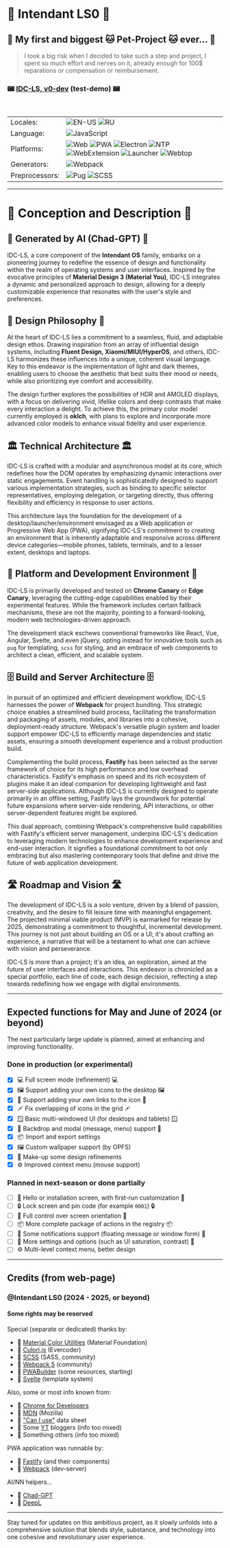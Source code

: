 # 👑 Intendant LS0 👑

## 🎲 My first and biggest 🐱 Pet-Project 🐱 ever... 🎲

> I took a big risk when I decided to take such a step and project, I spent so much effort and nerves on it, already enough for 100$ reparations or compensation or reimbursement.

### 📟 [IDC-LS, v0-dev](https://idc-lx.ru) (test-demo) 📟
<br/>

<table border="0">
    <tr>
        <td><span style="font-size: 1rem;">Locales:</span></td>
        <td>
            <img src="https://img.shields.io/badge/Current-EN-blue" alt="EN-US">
            <img src="https://img.shields.io/badge/Planned-RU-red" alt="RU">
        </td>
    </tr>
    <tr>
        <td><span style="font-size: 1rem;">Language:</span></td>
        <td>
            <img src="https://img.shields.io/badge/Language-Javascript-yellow" alt="JavaScript">
        </td>
    </tr>
<tr>
    <td><span style="font-size: 1rem;">Platforms:</span></td>
    <td>
        <img src="https://img.shields.io/badge/Main-Web-green" alt="Web"/>
        <img src="https://img.shields.io/badge/Main-PWA-orange" alt="PWA"/>
        <img src="https://img.shields.io/badge/WIP-Electron-purple" alt="Electron"/>
        <img src="https://img.shields.io/badge/Plan-NTP-seagreen" alt="NTP"/>
        <img src="https://img.shields.io/badge/Plan-WebExtension-red" alt="WebExtension"/>
        <img src="https://img.shields.io/badge/Plan-Launcher-black" alt="Launcher"/>
        <img src="https://img.shields.io/badge/Plan-Webtop-white" alt="Webtop"/>
    </td>
</tr>
<tr>
    <td><span style="font-size: 1rem;">Generators:</span></td>
    <td>
        <img src="https://img.shields.io/badge/Generator-Webpack-purple" alt="Webpack"/>
    </td>
</tr>
<tr>
    <td><span style="font-size: 1rem;">Preprocessors:</span></td>
    <td>
        <img src="https://img.shields.io/badge/HTML-Pug-darkcyan" alt="Pug"/>
        <img src="https://img.shields.io/badge/CSS-SCSS-pink" alt="SCSS"/>
    </td>
</tr>
</table>

---

# 🧩 Conception and Description 🧩

## 🤖 Generated by AI (Chad-GPT) 🤖

IDC-LS, a core component of the **Intendant OS** family, embarks on a pioneering journey to redefine the essence of design and functionality within the realm of operating systems and user interfaces. Inspired by the evocative principles of **Material Design 3 (Material You)**, IDC-LS integrates a dynamic and personalized approach to design, allowing for a deeply customizable experience that resonates with the user's style and preferences.

## 🎨 Design Philosophy 🎨

At the heart of IDC-LS lies a commitment to a seamless, fluid, and adaptable design ethos. Drawing inspiration from an array of influential design systems, including **Fluent Design, Xiaomi/MIUI/HyperOS**, and others, IDC-LS harmonizes these influences into a unique, coherent visual language. Key to this endeavor is the implementation of light and dark themes, enabling users to choose the aesthetic that best suits their mood or needs, while also prioritizing eye comfort and accessibility.

The design further explores the possibilities of HDR and AMOLED displays, with a focus on delivering vivid, lifelike colors and deep contrasts that make every interaction a delight. To achieve this, the primary color model currently employed is **oklch**, with plans to explore and incorporate more advanced color models to enhance visual fidelity and user experience.

## 🏛️ Technical Architecture 🏛️

IDC-LS is crafted with a modular and asynchronous model at its core, which redefines how the DOM operates by emphasizing dynamic interactions over static engagements. Event handling is sophisticatedly designed to support various implementation strategies, such as binding to specific selector representatives, employing delegation, or targeting directly, thus offering flexibility and efficiency in response to user actions.

This architecture lays the foundation for the development of a desktop/launcher/environment envisaged as a Web application or Progressive Web App (PWA), signifying IDC-LS's commitment to creating an environment that is inherently adaptable and responsive across different device categories—mobile phones, tablets, terminals, and to a lesser extent, desktops and laptops.

## 📱 Platform and Development Environment 📱

IDC-LS is primarily developed and tested on **Chrome Canary** or **Edge Canary**, leveraging the cutting-edge capabilities enabled by their experimental features. While the framework includes certain fallback mechanisms, these are not the majority, pointing to a forward-looking, modern web technologies-driven approach.

The development stack eschews conventional frameworks like React, Vue, Angular, Svelte, and even jQuery, opting instead for innovative tools such as `pug` for templating, `scss` for styling, and an embrace of web components to architect a clean, efficient, and scalable system.

## 🗄️ Build and Server Architecture 🗄️

In pursuit of an optimized and efficient development workflow, IDC-LS harnesses the power of **Webpack** for project bundling. This strategic choice enables a streamlined build process, facilitating the transformation and packaging of assets, modules, and libraries into a cohesive, deployment-ready structure. Webpack's versatile plugin system and loader support empower IDC-LS to efficiently manage dependencies and static assets, ensuring a smooth development experience and a robust production build.

Complementing the build process, **Fastify** has been selected as the server framework of choice for its high performance and low overhead characteristics. Fastify's emphasis on speed and its rich ecosystem of plugins make it an ideal companion for developing lightweight and fast server-side applications. Although IDC-LS is currently designed to operate primarily in an offline setting, Fastify lays the groundwork for potential future expansions where server-side rendering, API interactions, or other server-dependent features might be explored.

This dual approach, combining Webpack's comprehensive build capabilities with Fastify's efficient server management, underpins IDC-LS's dedication to leveraging modern technologies to enhance development experience and end-user interaction. It signifies a foundational commitment to not only embracing but also mastering contemporary tools that define and drive the future of web application development.

## 🛣️ Roadmap and Vision 🛣️

The development of IDC-LS is a solo venture, driven by a blend of passion, creativity, and the desire to fill leisure time with meaningful engagement. The projected minimal viable product (MVP) is earmarked for release by 2025, demonstrating a commitment to thoughtful, incremental development. This journey is not just about building an OS or a UI; it's about crafting an experience, a narrative that will be a testament to what one can achieve with vision and perseverance.

IDC-LS is more than a project; it's an idea, an exploration, aimed at the future of user interfaces and interactions. This endeavor is chronicled as a special portfolio, each line of code, each design decision, reflecting a step towards redefining how we engage with digital environments.

---

## Expected functions for May and June of 2024 (or beyond)

The next particularly large update is planned, aimed at enhancing and improving functionality.

### Done in production (or experimental)

- [x] 💻 Full screen mode (refinement) 💻
- [x] 🖼️ Support adding your own icons to the desktop 🖼️
- [x] 🔗 Support adding your own links to the icon 🔗
- [x] 🩹 Fix overlapping of icons in the grid 🩹
- [x] 🪟 Basic multi-windowed UI (for desktops and tablets) 🪟
- [x] 🧩 Backdrop and modal (message, menu) support 🧩
- [x] 📦 Import and export settings
- [x] 🖼️ Custom wallpaper support (by OPFS)
- [x] 🎨 Make-up some design refinements
- [x] ⚙️ Improved context menu (mouse support)

### Planned in next-season or done partially

- [ ] 🎨 Hello or installation screen, with first-run customization 🎨
- [ ] 🔒 Lock screen and pin code (for example `0001`) 🔒
- [ ] 📱 Full control over screen orientation 📱
- [ ] 📦 More complete package of actions in the registry 📦
- [ ] 🔔 Some notifications support (floating message or window form) 🔔
- [ ] 🔧 More settings and options (such as UI saturation, contrast) 🔧
- [ ] ⚙️ Multi-level context menu, better design

---

## Credits (from web-page)

### @Intendant LS0 (2024 - 2025, or beyond)

#### Some rights may be reserved

Special (separate or dedicated) thanks by:

- 🌷 [Material Color Utilities](https://github.com/material-foundation/material-color-utilities) (Material Foundation)
- 🌷 [Culori.js](https://github.com/Evercoder/culori) (Evercoder)
- 🌷 [SCSS](https://github.com/sass/sass) (SASS, community)
- 🌷 [Webpack 5](https://github.com/webpack/webpack) (community)
- 🌷 [PWABuilder](https://github.com/pwa-builder) (some resources, starting)
- 🌷 [Svelte](https://svelte.dev/) (template system)

Also, some or most info known from:

- 🌷 [Chrome for Developers](https://developer.chrome.com/)
- 🌷 [MDN](https://developer.mozilla.org/) (Mozilla)
- 🌷 [&#34;Can I use&#34;](https://caniuse.com/) data sheet
- 🌷 Some [YT](https://www.youtube.com/) bloggers (info too mixed)
- 🌷 Something others (info too mixed)

PWA application was runnable by:

- 🌷 [Fastify](https://github.com/fastify/fastify) (and their components)
- 🌷 [Webpack](https://github.com/webpack/webpack) (dev-server)

AI/NN helpers...

- 🌷 [Chad-GPT](https://chadgpt.ru/)
- 🌷 [DeepL](https://www.deepl.com/translator)

---

Stay tuned for updates on this ambitious project, as it slowly unfolds into a comprehensive solution that blends style, substance, and technology into one cohesive and revolutionary user experience.
